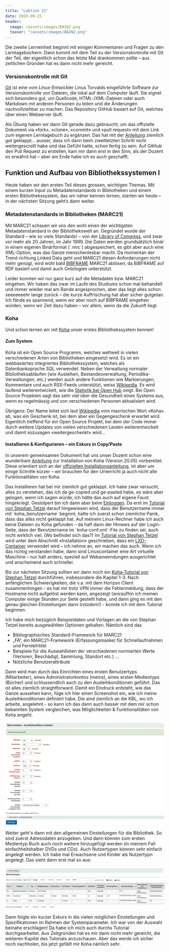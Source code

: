 ```yaml
---
title: "Lektion II"
date: 2020-09-25
header:
  image: /assets/images/BAIN2.png
  teaser: "/assets/images/BAIN2.png"
---
```


Die zweite Lerneinheit beginnt mit einigen Kommentaren und Fragen zu den Lerntagebüchern. Dann kommt mit dem Teil zu der Versionskontrolle mit Git der Teil, der eigentlich schon das letzte Mal drankommen sollte – aus zeitlichen Gründen hat es dann nicht mehr gereicht. 

### Versionskontrolle mit Git
[Git](https://de.wikipedia.org/wiki/Git) ist eine vom Linux-Entwickler Linus Torvalds eingeführte Software zur Versionskontrolle von Dateien, die lokal auf dem Computer läuft. Sie eignet sich besonders gut, um Quellcode, HTML-/XML-Dateien oder auch Markdown mit anderen Personen zu teilen und die Änderungen nachvollziehbar zu machen. Das Repository GitHub basiert auf Git, welches über einen Webserver läuft. 

Als Übung haben wir dann Git gerade dazu gebraucht, um das offizielle Dokument via «fork», «clone», «commit» und «pull request» mit dem Link zum eigenen Lerntagebuch zu ergänzen. Das hat mit der  [Anleitung]( https://pad.gwdg.de/12VJD7x4QgiRr498oLhnwg?both#%C3%9Cbung-Link-zum-Lerntagebuch-erg%C3%A4nzen) ziemlich gut geklappt… ausser, dass ich dann beim zweitletzten Schritt nicht weitergescrollt habe und das Gefühl hatte, schon fertig zu sein. Auf GitHub den Pull Request zu erstellen, kam mir dann erst in den Sinn, als der Dozent es erwähnt hat – aber am Ende habe ich es auch geschafft. 

## Funktion und Aufbau von Bibliothekssystemen I
Heute haben wir den ersten Teil dieses grossen, wichtigen Themas. Mit einem kurzen Input zu Metadatenstandards in Bibliotheken und einem ersten Bibliothekssystem, das wir näher kennen lernen, starten wir heute – in der nächsten Sitzung geht’s dann weiter. 

### Metadatenstandards in Bibliotheken (MARC21)
Mit MARC21 schauen wir uns den wohl einen der wichtigsten Metadatenstandard in der Bibliothekswelt an. Gegründet wurde der Standard – wie so viele Standards! – von der [Library of Congress](https://www.loc.gov/marc/bibliographic/), und zwar vor mehr als 20 Jahren, im Jahr 1999. Die Daten werden grundsätzlich binär in einem eigenen Binärformat (´.mrc´) abgespeichert, es gibt aber auch eine XML-Option, was das Ganze menschenlesbar macht. Da momentan der Trend richtung Linked Data geht und MARC21 diesen Anforderungen nicht mehr genügt, wird wohl bald [BIBFRAME]( http://format.gbv.de/bibframe) MARC21 ablösen, da BIBFRAME auf RDF basiert und damit auch Ontologien unterstützt. 

Leider konnten wir nur ganz kurz auf die Metadaten bzw. MARC21 eingehen. Wir haben das zwar im Laufe des Studiums schon mal behandelt und immer wieder mal am Rande angesprochen, aber das liegt alles schon seeeeeeehr lange zurück – die kurze Auffrischung hat aber sicher gutgetan. Ich fände es spannend, wenn wir aber noch auf BIBFRAME eingehen würden, wenn wir Zeit dazu haben – vor allem, wenn da die Zukunft liegt. 

### Koha
Und schon lernen wir mit [Koha](https://koha-community.org/) unser erstes Bibliothekssystem kennen! 

#### Zum System
Koha ist ein Open Source Programm, welches weltweit in vielen verschiedenen Arten von Bibliotheken eingesetzt wird. Es ist ein webbasiertes integriertes Bibliothekssystem, welches als Datenbanksprache SQL verwendet. Neben der Verwaltung normaler Bibliotheksabläufen (wie Ausleihen, Bestandesverwaltung, Periodika-Verwaltungen, etc.) werden auch andere Funktionen wie Markierungen, Kommentare und auch RSS-Feeds unterstützt, weiss [Wikipedia](https://de.wikipedia.org/wiki/Koha_(Bibliothekssoftware)). Es wird laufend weiterentwickelt, wie die [Statistik bei Open Hub](https://www.openhub.net/p/koha) zeigt. Bei Open Source Projekten sagt das sehr viel über die Gesundheit eines Systems aus, wenn es regelmässig und von verschiedenen Personen aktualisiert wird. 

Übrigens: Der Name leitet sich laut [Wikipedia](https://de.wikipedia.org/wiki/Koha_(Bibliothekssoftware)) vom maorischen Wort «Koha» ab, was ein Geschenk ist, bei dem aber ein Gegengeschenk erwartet wird. Eigentlich treffend für ein Open Source Projekt, bei dem der Code immer durch weitere Updates von vielen verschiedenen Leuten weiterentwickelt und damit sozusagen «weitergeschenkt» wird…

#### Installieren & Konfigurieren – ein Exkurs in Copy/Paste
In unserem gemeinsamen Dokument hat uns unser Dozent schon eine wunderbare [Anleitung]( https://pad.gwdg.de/12VJD7x4QgiRr498oLhnwg?both#Installation-von-Koha-2005) zur Installation von Koha (Version 20.05) vorbereitet. Diese orientiert sich an der [offiziellen Installationsanleitung](http://wiki.koha-community.org/wiki/Debian), ist aber um einige Schritte kürzer – wir brauchen für den Unterricht ja auch nicht alle Funktionalitäten von Koha. 

Das Installieren hat bei mir ziemlich gut geklappt. Ich habe zwar versucht, alles zu verstehen, das ich da ge-copied und ge-pasted habe, es wäre aber gelogen, wenn ich sagen würde, ich hätte das auch auf eigene Faust hingekriegt. 
Gestolpert bin ich dann aber beim [Einloggen](http://bibliothek-intra.meine-schule.org/). Da erst im [Tutorial von Stephan Tetzel]( https://zefanjas.de/wie-man-koha-installiert-und-fuer-schulen-einrichtet-teil-1/) darauf hingewiesen wird, dass der Benutzername immer mit ´koha_benutzername´  beginnt, hatte ich zuerst schon ziemliche Panik, dass das alles nicht geklappt hat. Auf meinem Linux-Rechner habe ich auch keine Dateien zu Koha gefunden – da half dann der Hinweis auf der Login-Seite, dass der Benutzername im ´koha-conf.xml´-File zu finden sei, auch nicht wirklich viel. (Wo befindet sich das?) Im [Tutorial von Stephan Tetzel]( https://zefanjas.de/wie-man-koha-installiert-und-fuer-schulen-einrichtet-teil-1/) wird unter dem Abschnitt «Installation» geschrieben, dass ein [LXD-Container](https://linuxcontainers.org/lxd/introduction/) verwendet wird – ich nehme an, wir machen das auch. Wenn ich das richtig verstanden habe, dann sind Linuxcontainer eine Art virtuelle Maschine – nur halt anders, speziell auf Webanwendungen ausgerichtet und anscheinend auch schneller. 

Bis zur nächsten Sitzung sollten wir dann noch ein [Koha-Tutorial von Stephan Tetzel]( https://zefanjas.de/wie-man-koha-installiert-und-fuer-schulen-einrichtet-teil-1/) durchführen, insbesondere die Kapitel 1-3. Nach anfänglichen Schwierigkeiten, die v.a. mit dem Horizon Client zusammenhingen - es hat mir trotz VPN immer die Fehlermeldung, dass der Hostname nicht aufgelöst werden kann, angezeigt (woraufhin ich meinen Computer einige Stunden zur Seite gestellt habe, und dann ging es mit den genau gleichen EInstellungen dann trotzdem!) - konnte ich mit dem Tutorial beginnen. 

Ich habe mich bezüglich Beispieldaten und Vorlagen an die von Stephan Tetzel bereits ausgewählten Optionen gehalten. Nämlich sind das 
* Bibliographisches Standard-Framework für MARC21
* „FA“, ein MARC21-Framework (Erfassungsmaske) für Schnellaufnahmen und Fernleihtitel
* Beispiele für die Auswahllisten der verschiedenen normierten Werte (Verloren, Beschädigt, Sammlung, Standort etc.) …
* Nützliche Benutzerattribute

Dann wird man durch das Einrichten eines ersten Benutzertyps (Mitarbeiter), eines Administratorkontos (meins), eines ersten Medientyps (Bücher) und schlussendlich auch zu den Ausleihkonditionen geführt. Das ist alles ziemlich straightforward. Damit ein Eindruck entsteht, wie das Ganze aussehen kann, füge ich hier einen Screenshot ein, wie ich meine Ausleihkonditionen definiert habe. Die sind ziemlich an die KBL, wo ich arbeite, angelehnt - so kann ich das dann auch besser mit dem mir schon bekannten System vergleichen, was Möglichkeiten & Funktionalitäten von Koha angeht. 

![Ausleihkonditionen](https://raw.githubusercontent.com/leabaechli/bain/master/assets/images/Koha-ausleihkonditionen.png)

Weiter geht's dann mit den allgemeinen Einstellungen für die Bibliothek. So sind zuerst Adressdaten anzugeben. Und dann können zum ersten Medientyp Buch auch noch weitere hinzugefügt werden (in meinem Fall einfachheitshalber DVDs und CDs). Auch Nutzertypen können sehr einfach angelegt werden. Ich habe mal Erwachsene und Kinder als Nutzertypn angelegt. Das sieht dann erst mal so aus: 

![Benutzerkonditionen](https://raw.githubusercontent.com/leabaechli/bain/master/assets/images/Koha-benutzer.png)

Dann folgte ein kurzer Exkurs in die vielen möglichen Einstellungen und Spezifikationen im Rahmen der Systemparameter. Ich war von der Auswahl beinahe erschlagen! Da habe ich mich auch durchs Tutorial durchgearbeitet. Aus Zeitgründen hat es mir dann nicht mehr gereicht, die weiteren Kapitel des Tutorials anzuschauen. Aber das werde ich sicher noch nachholen, bis jetzt gefällt mir Koha nämlich sehr. 
